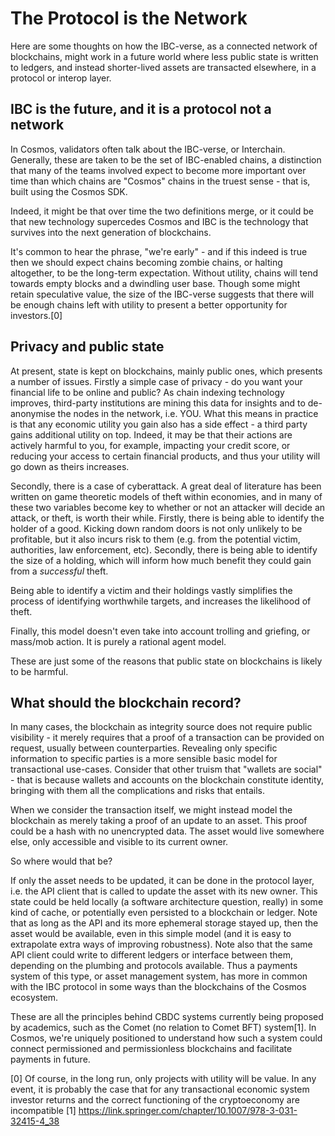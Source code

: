 # The Protocol is the Network

Here are some thoughts on how the IBC-verse, as a connected network of blockchains, might work in a future world where less public state is written to ledgers, and instead shorter-lived assets are transacted elsewhere, in a protocol or interop layer.

## IBC is the future, and it is a protocol not a network

In Cosmos, validators often talk about the IBC-verse, or Interchain. Generally, these are taken to be the set of IBC-enabled chains, a distinction that many of the teams involved expect to become more important over time than which chains are "Cosmos" chains in the truest sense - that is, built using the Cosmos SDK. 

Indeed, it might be that over time the two definitions merge, or it could be that new technology supercedes Cosmos and IBC is the technology that survives into the next generation of blockchains.

It's common to hear the phrase, "we're early" - and if this indeed is true then we should expect chains becoming zombie chains, or halting altogether, to be the long-term expectation. Without utility, chains will tend towards empty blocks and a dwindling user base. Though some might retain speculative value, the size of the IBC-verse suggests that there will be enough chains left with utility to present a better opportunity for investors.[0]

## Privacy and public state

At present, state is kept on blockchains, mainly public ones, which presents a number of issues. Firstly a simple case of privacy - do you want your financial life to be online and public? As chain indexing technology improves, third-party institutions are mining this data for insights and to de-anonymise the nodes in the network, i.e. YOU. What this means in practice is that any economic utility you gain also has a side effect - a third party gains additional utility on top. Indeed, it may be that their actions are actively harmful to you, for example, impacting your credit score, or reducing your access to certain financial products, and thus your utility will go down as theirs increases.

Secondly, there is a case of cyberattack. A great deal of literature has been written on game theoretic models of theft within economies, and in many of these two variables become key to whether or not an attacker will decide an attack, or theft, is worth their while. Firstly, there is being able to identify the holder of a good. Kicking down random doors is not only unlikely to be profitable, but it also incurs risk to them (e.g. from the potential victim, authorities, law enforcement, etc). Secondly, there is being able to identify the size of a holding, which will inform how much benefit they could gain from a _successful_ theft.

Being able to identify a victim and their holdings vastly simplifies the process of identifying worthwhile targets, and increases the likelihood of theft.

Finally, this model doesn't even take into account trolling and griefing, or mass/mob action. It is purely a rational agent model.

These are just some of the reasons that public state on blockchains is likely to be harmful. 

## What should the blockchain record?

In many cases, the blockchain as integrity source does not require public visibility - it merely requires that a proof of a transaction can be provided on request, usually between counterparties. Revealing only specific information to specific parties is a more sensible basic model for transactional use-cases. Consider that other truism that "wallets are social" - that is because wallets and accounts on the blockchain constitute identity, bringing with them all the complications and risks that entails.

When we consider the transaction itself, we might instead model the blockchain as merely taking a proof of an update to an asset. This proof could be a hash with no unencrypted data. The asset would live somewhere else, only accessible and visible to its current owner.

So where would that be?

If only the asset needs to be updated, it can be done in the protocol layer, i.e. the API client that is called to update the asset with its new owner. This state could be held locally (a software architecture question, really) in some kind of cache, or potentially even persisted to a blockchain or ledger. Note that as long as the API and its more ephemeral storage stayed up, then the asset would be available, even in this simple model (and it is easy to extrapolate extra ways of improving robustness). Note also that the same API client could write to different ledgers or interface between them, depending on the plumbing and protocols available. Thus a payments system of this type, or asset management system, has more in common with the IBC protocol in some ways than the blockchains of the Cosmos ecosystem.

These are all the principles behind CBDC systems currently being proposed by academics, such as the Comet (no relation to Comet BFT) system[1]. In Cosmos, we're uniquely positioned to understand how such a system could connect permissioned and permissionless blockchains and facilitate payments in future.

[0] Of course, in the long run, only projects with utility will be value. In any event, it is probably the case that for any transactional economic system investor returns and the correct functioning of the cryptoeconomy are incompatible
[1] https://link.springer.com/chapter/10.1007/978-3-031-32415-4_38
